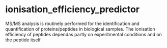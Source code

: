 # ionisation_efficiency_predictor
MS/MS analysis is routinely performed for the identification and quantification of proteins/peptides in biological samples. The ionisation efficiency of peptides dependas partly on experitmental conditions and on the peptide itself.
